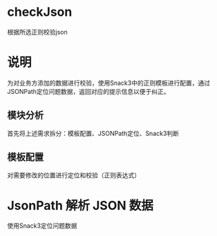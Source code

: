 # checkJson
根据所选正则校验json
# 说明
为对业务方添加的数据进行校验，使用Snack3中的正则模板进行配置，通过JSONPath定位问题数据，返回对应的提示信息以便于纠正。

## 模块分析
首先将上述需求拆分：模板配置、JSONPath定位、Snack3判断

## 模板配置
对需要修改的位置进行定位和校验（正则表达式）

# JsonPath 解析 JSON 数据
使用Snack3定位问题数据
